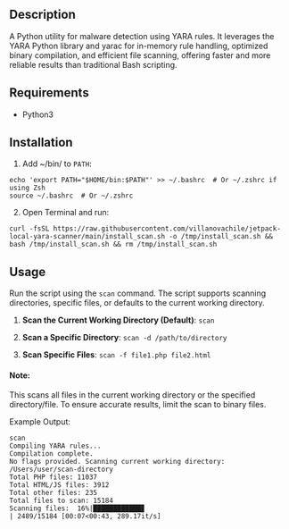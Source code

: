 ## Description
A Python utility for malware detection using YARA rules. It leverages the YARA Python library and yarac for in-memory rule handling, optimized binary compilation, and efficient file scanning, offering faster and more reliable results than traditional Bash scripting.

## Requirements
- Python3

## Installation

1. Add ~/bin/ to `PATH`:
```
echo 'export PATH="$HOME/bin:$PATH"' >> ~/.bashrc  # Or ~/.zshrc if using Zsh
source ~/.bashrc  # Or ~/.zshrc
```

2. Open Terminal and run:

```
curl -fsSL https://raw.githubusercontent.com/villanovachile/jetpack-local-yara-scanner/main/install_scan.sh -o /tmp/install_scan.sh && bash /tmp/install_scan.sh && rm /tmp/install_scan.sh
```


## Usage

Run the script using the `scan` command. The script supports scanning directories, specific files, or defaults to the current working directory.

1. **Scan the Current Working Directory (Default)**: `scan`

2. **Scan a Specific Directory**: `scan -d /path/to/directory`

3. **Scan Specific Files**: `scan -f file1.php file2.html`

#### Note:
This scans all files in the current working directory or the specified directory/file. To ensure accurate results, limit the scan to binary files.


Example Output:

```
scan
Compiling YARA rules...
Compilation complete.
No flags provided. Scanning current working directory: /Users/user/scan-directory
Total PHP files: 11037
Total HTML/JS files: 3912
Total other files: 235
Total files to scan: 15184
Scanning files:  16%|████████████▊                                                                 | 2489/15184 [00:07<00:43, 289.17it/s]
```